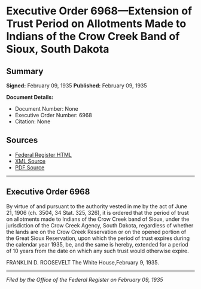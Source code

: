 # Executive Order 6968—Extension of Trust Period on Allotments Made to Indians of the Crow Creek Band of Sioux, South Dakota

## Summary

**Signed:** February 09, 1935
**Published:** February 09, 1935

**Document Details:**
- Document Number: None
- Executive Order Number: 6968
- Citation: None

## Sources
- [Federal Register HTML](https://www.presidency.ucsb.edu/documents/executive-order-6968-extension-trust-period-allotments-made-indians-the-crow-creek-band)
- [XML Source](None)
- [PDF Source](None)

---

## Executive Order 6968

By virtue of and pursuant to the authority vested in me by the act of June 21, 1906 (ch. 3504, 34 Stat. 325, 326), it is ordered that the period of trust on allotments made to Indians of the Crow Creek band of Sioux, under the jurisdiction of the Crow Creek Agency, South Dakota, regardless of whether the lands are on the Crow Creek Reservation or on the opened portion of the Great Sioux Reservation, upon which the period of trust expires during the calendar year 1935, be, and the same is hereby, extended for a period of 10 years from the date on which any such trust would otherwise expire.

FRANKLIN D. ROOSEVELT
The White House,February 9, 1935.

---

*Filed by the Office of the Federal Register on February 09, 1935*
